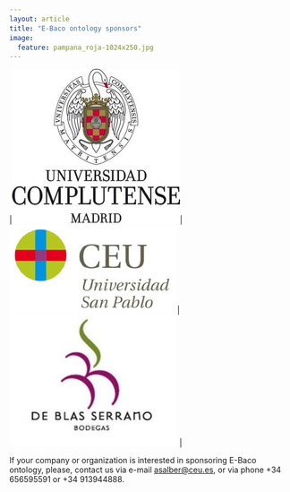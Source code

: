 ```yaml
---
layout: article
title: "E-Baco ontology sponsors"
image:
  feature: pampana_roja-1024x250.jpg
---
```


|![image](/images/logo_ucm.jpg)|![image](/images/logo_uspceu.jpg)| ![image](/images/logo_blas_serrano.jpg) |

If your company or organization is interested in sponsoring E-Baco ontology, please, contact us via e-mail
[asalber@ceu.es](mailto:asalber@ceu.es), or via phone +34 656595591 or +34 913944888.

